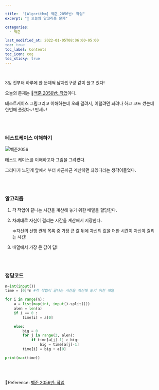 ```yaml
---

title:  "[Algorithm] 백준_2056번: 작업"
excerpt: "🥳 오늘의 알고리즘 문제"

categories:
  - 백준

last_modified_at: 2022-01-05T08:06:00-05:00
toc: true
toc_label: Contents
toc_icon: cog
toc_sticky: true
---
```


<br />

3일 전부터 하루에 한 문제씩 남자친구랑 같이 풀고 있다!

오늘의 문제는 🚀<a href="https://www.acmicpc.net/problem/2056" target="_blank">백준 2056번: 작업</a>이다.

테스트케이스 그림그리고 이해하는데 오래 걸려서, 이럴려면 되려나 하고 코드 썼는데 한번에 풀렸다~! 만세~!

<br /><br />

### 테스트케이스 이해하기

![백준2056](https://user-images.githubusercontent.com/42812764/148235121-c321110d-42a3-4933-9caa-1482c017a856.png)

테스트 케이스를 이해하고자 그림을 그려봤다.

그리다가 느낀게 앞에서 부터 차근차근 계산하면 되겠다라는 생각이들었다.

<br /><br />

### 알고리즘

1. 각 작업이 끝나는 시간을 계산해 놓기 위한 배열을 할당한다.

2. 차례대로 자신이 걸리는 시간을 계산해서 저장한다.

     ⇒자신의 선행 관계 목록 중 가장 큰 값 뒤에 자신의 값을 더한 시간이 자신이 걸리는 시간!

3. 배열에서 가장 큰 값이 답!



<br /><br />

### 정답코드

```python
n=int(input())
time = [0]*n #각 작업이 끝나는 시간을 계산해 놓기 위한 배열

for i in range(n):
    a = list(map(int, input().split()))
    alen = len(a)
    if i == 0 :
        time[i] = a[0]

    else:
        big = 0
        for j in range(2, alen):
            if time[a[j]-1] > big:
                big = time[a[j]-1]
        time[i] = big + a[0]

print(max(time))
```



<br />

<br />

🚀Reference: <a href="https://www.acmicpc.net/problem/2056" target="_blank">백준 2056번: 작업</a>

<br />





